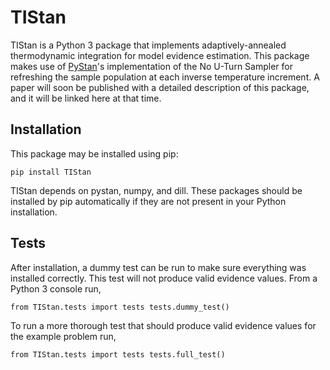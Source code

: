 # TIStan #

TIStan is a Python 3 package that implements adaptively-annealed thermodynamic integration for model evidence estimation. This package makes use of [PyStan](https://pystan.readthedocs.io/en/latest/)'s implementation of the No U-Turn Sampler for refreshing the sample population at each inverse temperature increment. A paper will soon be published with a detailed description of this package, and it will be linked here at that time.

## Installation ##

This package may be installed using pip:

`pip install TIStan`

TIStan depends on pystan, numpy, and dill. These packages should be installed by pip automatically if they are not present in your Python installation.

## Tests ##

After installation, a dummy test can be run to make sure everything was installed correctly. This test will not produce valid evidence values. From a Python 3 console run,

`from TIStan.tests import tests
tests.dummy_test()`

To run a more thorough test that should produce valid evidence values for the example problem run,

`from TIStan.tests import tests
tests.full_test()`
